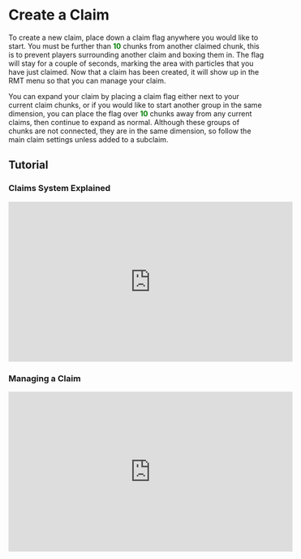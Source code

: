 # Create a Claim
To create a new claim, place down a claim flag anywhere you would like to start. You must be further than <span style="color: green;">**10**</span> chunks from another claimed chunk, this is to prevent players surrounding another claim and boxing them in. The flag will stay for a couple of seconds, marking the area with particles that you have just claimed. Now that a claim has been created, it will show up in the RMT menu so that you can manage your claim. 

You can expand your claim by placing a claim flag either next to your current claim chunks, or if you would like to start another group in the same dimension, you can place the flag over <span style="color: green;">**10**</span> chunks away from any current claims, then continue to expand as normal. Although these groups of chunks are not connected, they are in the same dimension, so follow the main claim settings unless added to a subclaim.

## Tutorial

### Claims System Explained

<iframe width="560" height="315" src="https://www.youtube.com/embed/bCRWqv-WTo0?si=EFrfgs5VQexwY4VN&amp;start=559" title="YouTube video player" frameborder="0" allow="accelerometer; autoplay; clipboard-write; encrypted-media; gyroscope; picture-in-picture; web-share" referrerpolicy="strict-origin-when-cross-origin" allowfullscreen></iframe>

### Managing a Claim
<iframe width="560" height="315" src="https://www.youtube.com/embed/bCRWqv-WTo0?si=5aS_Gi_DDkW9qc3q&amp;start=1122" title="YouTube video player" frameborder="0" allow="accelerometer; autoplay; clipboard-write; encrypted-media; gyroscope; picture-in-picture; web-share" referrerpolicy="strict-origin-when-cross-origin" allowfullscreen></iframe>